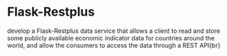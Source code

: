 # Flask-Restplus
develop a Flask-Restplus data service that allows a client to read and store some publicly available economic indicator data for countries around the world, and allow the consumers to access the data through a REST API{br}
